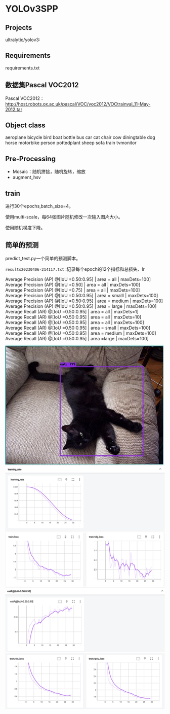 # YOLOv3SPP

## Projects

ultralytic/yolov3:[](https://github.com/ultralytics/yolov3)

## Requirements

requirements.txt

## 数据集Pascal VOC2012 

Pascal VOC2012：http://host.robots.ox.ac.uk/pascal/VOC/voc2012/VOCtrainval_11-May-2012.tar

## Object class

aeroplane
bicycle
bird
boat
bottle
bus
car
cat
chair
cow
diningtable
dog
horse
motorbike
person
pottedplant
sheep
sofa
train
tvmonitor

## Pre-Processing

- Mosaic：随机拼接，随机旋转，缩放
- augment_hsv

## train

进行30个epochs,batch_size=4。

使用multi-scale，每64张图片随机修改一次输入图片大小。

使用随机梯度下降。

## 简单的预测

predict_test.py一个简单的预测脚本。

`results20230406-214117.txt` :记录每个epoch的12个指标和总损失、lr

Average Precision (AP) @[IoU =0.50:0.95] | area = all | maxDets=100]  
Average Precision (AP) @[IoU =0.50] | area = all | maxDets=100]  
Average Precision (AP) @[IoU =0.75] | area = all | maxDets=100]  
Average Precision (AP) @[IoU =0.50:0.95] | area = smalll | maxDets=100]  
Average Precision (AP) @[IoU =0.50:0.95] | area = medium | maxDets=100]  
Average Precision (AP) @[IoU =0.50:0.95] | area = large | maxDets=100]  
Average Recall (AR) @[IoU =0.50:0.95] | area = all | maxDets=1]  
Average Recall (AR) @[IoU =0.50:0.95] | area = all | maxDets=10]  
Average Recall (AR) @[IoU =0.50:0.95] | area = all | maxDets=100]  
Average Recall (AR) @[IoU =0.50:0.95] | area = small | maxDets=100]  
Average Recall (AR) @[IoU =0.50:0.95] | area = medium | maxDets=100]  
Average Recall (AR) @[IoU =0.50:0.95] | area =large | maxDets=100]  





![](test_result.jpg)
![](learning_rate.png)
![](loss&obj_loss.png)
![](mAP1.png)
![](cls_loss&giou_loss.png)

